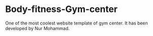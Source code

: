 # Body-fitness-Gym-center
One of the most coolest website template of gym center. It has been developed by Nur Mohammad.
